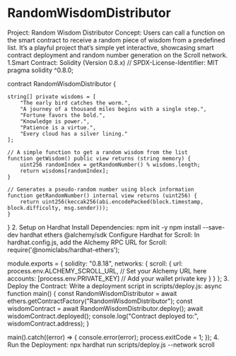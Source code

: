 # RandomWisdomDistributor
Project: Random Wisdom Distributor Concept: Users can call a function on the smart contract to receive a random piece of wisdom from a predefined list. It’s a playful project that’s simple yet interactive, showcasing smart contract deployment and random number generation on the Scroll network.
1.Smart Contract: Solidity (Version 0.8.x)
// SPDX-License-Identifier: MIT
pragma solidity ^0.8.0;

contract RandomWisdomDistributor {
    
    string[] private wisdoms = [
        "The early bird catches the worm.",
        "A journey of a thousand miles begins with a single step.",
        "Fortune favors the bold.",
        "Knowledge is power.",
        "Patience is a virtue.",
        "Every cloud has a silver lining."
    ];

    // A simple function to get a random wisdom from the list
    function getWisdom() public view returns (string memory) {
        uint256 randomIndex = getRandomNumber() % wisdoms.length;
        return wisdoms[randomIndex];
    }

    // Generates a pseudo-random number using block information
    function getRandomNumber() internal view returns (uint256) {
        return uint256(keccak256(abi.encodePacked(block.timestamp, block.difficulty, msg.sender)));
    }
}
2. Setup on Hardhat
Install Dependencies:
npm init -y
npm install --save-dev hardhat ethers @alchemy/sdk
Configure Hardhat for Scroll: In hardhat.config.js, add the Alchemy RPC URL for Scroll:
require('@nomiclabs/hardhat-ethers');

module.exports = {
  solidity: "0.8.18",
  networks: {
    scroll: {
      url: process.env.ALCHEMY_SCROLL_URL, // Set your Alchemy URL here
      accounts: [process.env.PRIVATE_KEY]   // Add your wallet private key
    }
  }
};
3. Deploy the Contract: Write a deployment script in scripts/deploy.js:
async function main() {
  const RandomWisdomDistributor = await ethers.getContractFactory("RandomWisdomDistributor");
  const wisdomContract = await RandomWisdomDistributor.deploy();
  await wisdomContract.deployed();
  console.log("Contract deployed to:", wisdomContract.address);
}

main().catch((error) => {
  console.error(error);
  process.exitCode = 1;
});
4. Run the Deployment:
npx hardhat run scripts/deploy.js --network scroll

